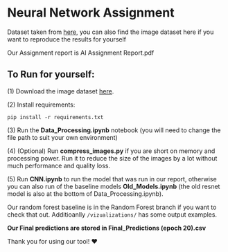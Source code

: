 # Neural Network Assignment

Dataset taken from [here](https://zindi.africa/competitions/ghana-crop-disease-detection-challenge), you can also find the image dataset here if you want to reproduce the results for yourself

Our Assignment report is AI Assignment Report.pdf

## To Run for yourself: 

 (1) Download the image dataset [here](https://zindi.africa/competitions/ghana-crop-disease-detection-challenge).

 (2) Install requirements:

```pip install -r requirements.txt```

 (3) Run the **Data_Processing.ipynb** notebook (you will need to change the file path to suit your own environment)

 (4) (Optional) Run **compress_images.py** if you are short on memory and processing power. Run it to reduce the size of the images by a lot without much performance and quality loss.

 (5) Run **CNN.ipynb** to run the model that was run in our report, otherwise you can also run of the baseline models **Old_Models.ipynb** (the old resnet model is also at the bottom of Data_Processing.ipynb).


Our random forest baseline is in the Random Forest branch if you want to check that out. Additioanlly ``/vizualizations/`` has some output examples.


**Our Final predictions are stored in Final_Predictions (epoch 20).csv**


 Thank you for using our tool! :heart: 